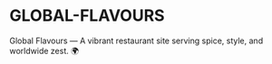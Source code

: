 # GLOBAL-FLAVOURS
Global Flavours — A vibrant restaurant site serving spice, style, and worldwide zest. 🌍
